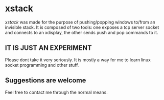 # xstack
*xstack* was made for the purpose of pushing/popping windows to/from an invisible stack. It is composed of two tools: one exposes a tcp server socket and connects to an xdisplay, the other sends push and pop commands to it.

## IT IS JUST AN EXPERIMENT
Please dont take it very seriously. It is mostly a way for me to learn linux socket programming and other stuff.

## Suggestions are welcome
Feel free to contact me through the normal means.

